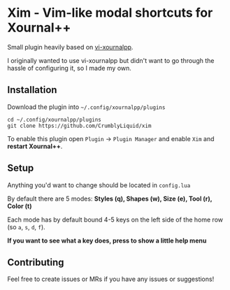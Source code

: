 # Xim - Vim-like modal shortcuts for Xournal++

Small plugin heavily based on [vi-xournalpp](https://github.com/raw-bacon/vi-xournalpp).

I originally wanted to use vi-xournalpp but didn't want to go through
the hassle of configuring it, so I made my own.

## Installation

Download the plugin into `~/.config/xournalpp/plugins`

```
cd ~/.config/xournalpp/plugins
git clone https://github.com/CrumblyLiquid/xim
```

To enable this plugin open `Plugin` -> `Plugin Manager` and enable `Xim`
and **restart Xournal++**.

## Setup

Anything you'd want to change should be located in `config.lua`

By default there are 5 modes: **Styles (q), Shapes (w), Size (e), Tool (r), Color (t)**

Each mode has by default bound 4-5 keys on the left side of the home row
(so `a`, `s`, `d`, `f`).

**If you want to see what a key does, press <Shift><key> to show a little help menu**

## Contributing

Feel free to create issues or MRs if you have any issues or suggestions!


